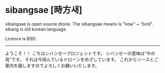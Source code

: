 # sibangsae [時方새]
sibangsae is open source drone. 
The sibangsae means is "now" + "bird".
sibang is old korean language.

Licence is BSD.


------------------------------------------------------------------------------------
ようこそ！！
こちはシバンせープロジェットです。
シバンせーの意味は”今の鳥”です。
それは今飛んでいるドローンをめざしています。
これからソースとご案内を親しますのでよろしくお願いいたします。
